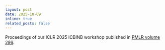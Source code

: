 ```yaml
---
layout: post
date: 2025-10-09
inline: true
related_posts: false
---
```

 
Proceedings of our ICLR 2025 ICBINB workshop published in [PMLR volume 296](https://proceedings.mlr.press/v296/).